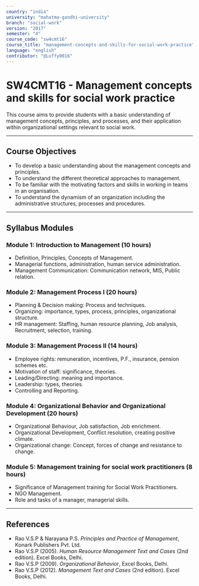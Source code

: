 ```yaml
---
country: "india"
university: "mahatma-gandhi-university"
branch: "social-work"
version: "2017"
semester: "4"
course_code: "sw4cmt16"
course_title: "management-concepts-and-skills-for-social-work-practice"
language: "english"
contributor: "@Luffy0016"
---
```

# SW4CMT16 - Management concepts and skills for social work practice

This course aims to provide students with a basic understanding of management concepts, principles, and processes, and their application within organizational settings relevant to social work.

---
## Course Objectives

* To develop a basic understanding about the management concepts and principles.
* To understand the different theoretical approaches to management.
* To be familiar with the motivating factors and skills in working in teams in an organisation.
* To understand the dynamism of an organization including the administrative structures, processes and procedures.

---
## Syllabus Modules

### Module 1: Introduction to Management (10 hours)
* Definition, Principles, Concepts of Management.
* Managerial functions, administration, human service administration.
* Management Communication: Communication network, MIS, Public relation.

### Module 2: Management Process I (20 hours)
* Planning & Decision making: Process and techniques.
* Organizing: importance, types, process, principles, organizational structure.
* HR management: Staffing, human resource planning, Job analysis, Recruitment, selection, training.

### Module 3: Management Process II (14 hours)
* Employee rights: remuneration, incentives, P.F., insurance, pension schemes etc.
* Motivation of staff: significance, theories.
* Leading/Directing: meaning and importance.
* Leadership: types, theories.
* Controlling and Reporting.

### Module 4: Organizational Behavior and Organizational Development (20 hours)
* Organizational Behaviour, Job satisfaction, Job enrichment.
* Organizational Development, Conflict resolution, creating positive climate.
* Organizational change: Concept, forces of change and resistance to change.

### Module 5: Management training for social work practitioners (8 hours)
* Significance of Management training for Social Work Practitioners.
* NGO Management.
* Role and tasks of a manager, managerial skills.

---
## References
* Rao V.S.P & Narayana P.S. *Principles and Practice of Management*, Konark Publishers Pvt. Ltd.
* Rao V.S.P (2005). *Human Resource Management Text and Cases* (2nd edition). Excel Books, Delhi.
* Rao V.S.P (2009). *Organizational Behavior*, Excel Books, Delhi.
* Rao V.S.P (2012). *Management Text and Cases* (2nd edition). Excel Books, Delhi.
